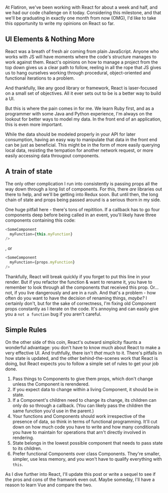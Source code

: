 At Flatiron, we've been working with React for about a week and half, and we had our code challenge on it today. Considering this milestone, and that we'll be graduating in exactly one month from now (OMG), I'd like to take this opportunity to write my opinions on React so far. 

## UI Elements & Nothing More

React was a breath of fresh air coming from plain JavaScript. Anyone who works with JS will have moments where the code's structure manages to work against them. React's opinions on how to manage a project from the top down gives us a clear path to follow, reeling in all the rope that JS gives us to hang ourselves working through procedural, object-oriented and functional iterations to a problem.

And thankfully, like any good library or framework, React is laser-focused on a small set of objectives. All it ever sets out to be is a better way to build a UI.

But this is where the pain comes in for me. We learn Ruby first, and as a programmer with some Java and Python experience, I'm always on the lookout for better ways to model my data. In the front end of an application, this is even more important. 

While the data should be modeled properly in your API for later consumption, having an easy way to manipulate that data in the front end can be just as beneficial. This might be in the form of more easily querying local data, resisting the tempation for another network request, or more easily accessing data througout components.

## A train of state

The only other complication I run into consistently is passing props all the way down through a long list of components. For this, there _are_ libraries out there to help, and we'll be getting into Redux soon. But until then, the long chain of state and props being passed around is a serious thorn in my side. 

One huge pitfall here - there's tons of repitition. If a callback has to go four components deep before being called in an event, you'll likely have three components containing this code:

```javascript
<SomeComponent
  myFunction={this.myFunction}
/>
``` 
, or
```javascript
<SomeComponent
  myFunction={props.myFunction}
/>
```

Thankfully, React will break quickly if you forget to put this line in your render. But if you refactor the function & want to rename it, you have to remember to look through all the components that received this prop. Or... not, if you live dangerously and are in a rush. And that's a problem - how often do you want to have the decision of renaming things, _maybe?_ I certainly don't, but for the sake of correctness, I'm fixing old Component props constantly as I iterate on the code. It's annoying and can easily give you a `not a function` bug if you aren't careful. 

## Simple Rules 

On the other side of this coin, React's outward simplicity flaunts a wonderful advantage: you don't have to know much about React to make a very effective UI. And truthfully, there isn't _that_ much to it. There's pitfalls in how state is updated, and the other behind-the-scenes work that React is doing, but React expects you to follow a simple set of rules to get your job done.

1. Pass things to Components to give them props, which don't change unless the Component is rerendered. 
2. If you expect data to change within a living Component, it should be in state. 
3. If a Component's children need to change its change, its children can only do so through a callback. (You can likely pass the children the same function you'd use in the parent.)
4. Your functions and Components should work irrespective of the presence of data, so think in terms of functional programming. It'll cut down on how much code you have to write and how many conditionals you have to maintain for operations that arn't directly involved in rendering.
5. State belongs in the lowest possible component that needs to pass state to its children.
6. Prefer functional Components over class Components. They're smaller, simpler, use less memory, and you won't have to qualify everything with `this`.

As I dive further into React, I'll update this post or write a sequel to see if the pros and cons of the framwork even out. Maybe someday, I'll have a reason to learn Vue and compare the two.

